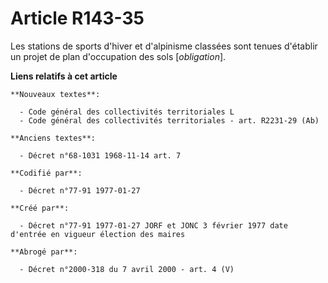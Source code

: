 # Article R143-35

Les stations de sports d'hiver et d'alpinisme classées sont tenues d'établir un projet de plan d'occupation des sols
[*obligation*].

**Liens relatifs à cet article**

	**Nouveaux textes**:

	  - Code général des collectivités territoriales L
	  - Code général des collectivités territoriales - art. R2231-29 (Ab)

	**Anciens textes**:

	  - Décret n°68-1031 1968-11-14 art. 7

	**Codifié par**:

	  - Décret n°77-91 1977-01-27

	**Créé par**:

	  - Décret n°77-91 1977-01-27 JORF et JONC 3 février 1977 date d'entrée en vigueur élection des maires

	**Abrogé par**:

	  - Décret n°2000-318 du 7 avril 2000 - art. 4 (V)
